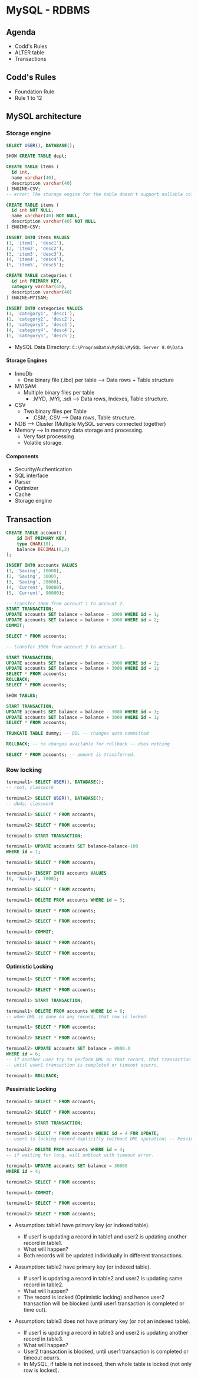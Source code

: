 # MySQL - RDBMS

## Agenda
* Codd's Rules
* ALTER table
* Transactions

## Codd's Rules
* Foundation Rule
* Rule 1 to 12

## MySQL architecture

### Storage engine

```SQL
SELECT USER(), DATABASE();

SHOW CREATE TABLE dept;

CREATE TABLE items (
  id int,
  name varchar(40),
  description varchar(40)
) ENGINE=CSV;
-- error: The storage engine for the table doesn't support nullable columns

CREATE TABLE items (
  id int NOT NULL,
  name varchar(40) NOT NULL,
  description varchar(40) NOT NULL
) ENGINE=CSV;

INSERT INTO items VALUES
(1, 'item1', 'desc1'),
(2, 'item2', 'desc2'),
(3, 'item3', 'desc3'),
(4, 'item4', 'desc4'),
(5, 'item5', 'desc5');

CREATE TABLE categories (
  id int PRIMARY KEY,
  category varchar(40),
  description varchar(40)
) ENGINE=MYISAM;

INSERT INTO categories VALUES
(1, 'category1', 'desc1'),
(2, 'category2', 'desc2'),
(3, 'category3', 'desc3'),
(4, 'category4', 'desc4'),
(5, 'category5', 'desc5');
```

* MySQL Data Directory: `C:\ProgramData\MySQL\MySQL Server 8.0\Data`

#### Storage Engines
* InnoDb
	* One binary file (.ibd) per table --> Data rows + Table structure
* MYISAM
	* Multiple binary files per table
		* .MYD, .MYI, .sdi --> Data rows, Indexes, Table structure.
* CSV
	* Two binary files per Table
		* .CSM, .CSV --> Data rows, Table structure.
* NDB --> Cluster (Multiple MySQL servers connected together)
* Memory --> In memory data storage and processing.
	* Very fast processing
	* Volatile storage.

#### Components
* Security/Authentication
* SQL interface
* Parser
* Optimizer
* Cache
* Storage engine

## Transaction

```SQL
CREATE TABLE accounts (
	id INT PRIMARY KEY,
	type CHAR(10),
	balance DECIMAL(8,2)
);

INSERT INTO accounts VALUES
(1, 'Saving', 10000),
(2, 'Saving', 3000),
(3, 'Saving', 20000),
(4, 'Current', 50000),
(5, 'Current', 90000);
```

```SQL
-- transfer 1000 from account 1 to account 2.
START TRANSACTION;
UPDATE accounts SET balance = balance - 1000 WHERE id = 1;
UPDATE accounts SET balance = balance + 1000 WHERE id = 2;
COMMIT;

SELECT * FROM accounts;

-- transfer 3000 from account 3 to account 1.

START TRANSACTION;
UPDATE accounts SET balance = balance - 3000 WHERE id = 3;
UPDATE accounts SET balance = balance + 3000 WHERE id = 1;
SELECT * FROM accounts;
ROLLBACK;
SELECT * FROM accounts;
```

```SQL
SHOW TABLES;

START TRANSACTION;
UPDATE accounts SET balance = balance - 3000 WHERE id = 3;
UPDATE accounts SET balance = balance + 3000 WHERE id = 1;
SELECT * FROM accounts;

TRUNCATE TABLE dummy; -- DDL -- changes auto committed

ROLLBACK; -- no changes available for rollback -- does nothing

SELECT * FROM accounts; -- amount is transferred.
```

### Row locking

```SQL
terminal1> SELECT USER(), DATABASE();
-- root, classwork

terminal2> SELECT USER(), DATABASE();
-- dbda, classwork

terminal1> SELECT * FROM accounts;

terminal2> SELECT * FROM accounts;

terminal1> START TRANSACTION;

terminal1> UPDATE accounts SET balance=balance-100
WHERE id = 1;

terminal1> SELECT * FROM accounts;

terminal1> INSERT INTO accounts VALUES
(6, 'Saving', 7000);

terminal1> SELECT * FROM accounts;

terminal1> DELETE FROM accounts WHERE id = 5;

terminal1> SELECT * FROM accounts;

terminal2> SELECT * FROM accounts;

terminal1> COMMIT;

terminal1> SELECT * FROM accounts;

terminal2> SELECT * FROM accounts;
```

#### Optimistic Locking

```SQL
terminal1> SELECT * FROM accounts;

terminal2> SELECT * FROM accounts;

terminal1> START TRANSACTION;

terminal1> DELETE FROM accounts WHERE id = 6;
-- when DML is done on any record, that row is locked.

terminal1> SELECT * FROM accounts;

terminal2> SELECT * FROM accounts;

terminal2> UPDATE accounts SET balance = 8000.0
WHERE id = 6;
-- if another user try to perform DML on that record, that transaction is blocked.
-- until user1 transaction is completed or timeout ocurrs.

terminal1> ROLLBACK;
```

#### Pessimistic Locking

```SQL
terminal1> SELECT * FROM accounts;

terminal2> SELECT * FROM accounts;

terminal1> START TRANSACTION;

terminal1> SELECT * FROM accounts WHERE id = 4 FOR UPDATE;
-- user1 is locking record explicitly (without DML operation) -- Pessimistic

terminal2> DELETE FROM accounts WHERE id = 4;
-- if waiting for long, will unblock with timeout error.

terminal1> UPDATE accounts SET balance = 30000
WHERE id = 4;

terminal2> SELECT * FROM accounts;

terminal1> COMMIT;

terminal1> SELECT * FROM accounts;

terminal2> SELECT * FROM accounts;
```

* Assumption: table1 have primary key (or indexed table).
	* If user1 is updating a record in table1 and user2 is updating another record in table1.
	* What will happen?
	* Both records will be updated individually in different transactions.

* Assumption: table2 have primary key (or indexed table).
	* If user1 is updating a record in table2 and user2 is updating same record in table2.
	* What will happen?
	* The record is locked (Optimistic locking) and hence user2 transaction will be blocked (until user1 transaction is completed or time out).

* Assumption: table3 does not have primary key (or not an indexed table).
	* If user1 is updating a record in table3 and user2 is updating another record in table3.
	* What will happen?
	* User2 transaction is blocked, until user1 transaction is completed or timeout ocurrs.
	* In MySQL, if table is not indexed, then whole table is locked (not only row is locked).






















